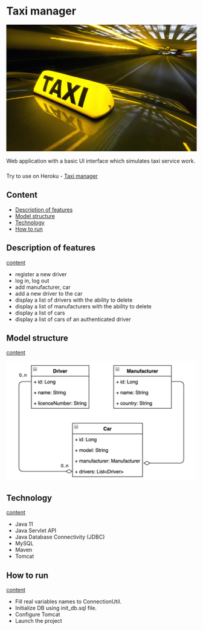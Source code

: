 # Taxi manager 
![drawing](auxiliary/cover-photo.jpg)

Web application with a basic UI interface which simulates taxi service work.
##### 
Try to use on Heroku - <a href="https://taxi-app-1.herokuapp.com/index">Taxi manager</a>

## <a id="content"></a>Content
- [Description of features](#description)
- [Model structure](#model-structure)
- [Technology](#technology)
- [How to run](#how-to-run)

## <a id="description"></a>Description of features
[content](#content)
- register a new driver
- log in, log out
- add manufacturer, car
- add a new driver to the car
- display a list of drivers with the ability to delete
- display a list of manufacturers with the ability to delete
- display a list of cars
- display a list of cars of an authenticated driver

## <a id="model-structure"></a>Model structure
[content](#content)

![model structure](auxiliary/shema-photo.jpeg)

## <a id="technology"></a>Technology
[content](#content)
- Java 11
- Java Servlet API
- Java Database Connectivity (JDBC)
- MySQL
- Maven
- Tomcat

## <a id="how-to-run"></a>How to run
[content](#content)
- Fill real variables names to ConnectionUtil.
- Initialize DB using init_db.sql file.
- Configure Tomcat
- Launch the project
